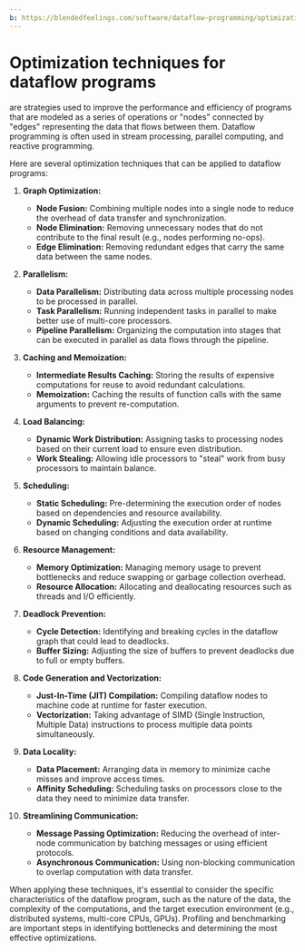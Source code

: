 ```yaml
---
b: https://blendedfeelings.com/software/dataflow-programming/optimization-techniques.md
---
```


# Optimization techniques for dataflow programs 
are strategies used to improve the performance and efficiency of programs that are modeled as a series of operations or "nodes" connected by "edges" representing the data that flows between them. Dataflow programming is often used in stream processing, parallel computing, and reactive programming.

Here are several optimization techniques that can be applied to dataflow programs:

1. **Graph Optimization:**
   - **Node Fusion:** Combining multiple nodes into a single node to reduce the overhead of data transfer and synchronization.
   - **Node Elimination:** Removing unnecessary nodes that do not contribute to the final result (e.g., nodes performing no-ops).
   - **Edge Elimination:** Removing redundant edges that carry the same data between the same nodes.

2. **Parallelism:**
   - **Data Parallelism:** Distributing data across multiple processing nodes to be processed in parallel.
   - **Task Parallelism:** Running independent tasks in parallel to make better use of multi-core processors.
   - **Pipeline Parallelism:** Organizing the computation into stages that can be executed in parallel as data flows through the pipeline.

3. **Caching and Memoization:**
   - **Intermediate Results Caching:** Storing the results of expensive computations for reuse to avoid redundant calculations.
   - **Memoization:** Caching the results of function calls with the same arguments to prevent re-computation.

4. **Load Balancing:**
   - **Dynamic Work Distribution:** Assigning tasks to processing nodes based on their current load to ensure even distribution.
   - **Work Stealing:** Allowing idle processors to "steal" work from busy processors to maintain balance.

5. **Scheduling:**
   - **Static Scheduling:** Pre-determining the execution order of nodes based on dependencies and resource availability.
   - **Dynamic Scheduling:** Adjusting the execution order at runtime based on changing conditions and data availability.

6. **Resource Management:**
   - **Memory Optimization:** Managing memory usage to prevent bottlenecks and reduce swapping or garbage collection overhead.
   - **Resource Allocation:** Allocating and deallocating resources such as threads and I/O efficiently.

7. **Deadlock Prevention:**
   - **Cycle Detection:** Identifying and breaking cycles in the dataflow graph that could lead to deadlocks.
   - **Buffer Sizing:** Adjusting the size of buffers to prevent deadlocks due to full or empty buffers.

8. **Code Generation and Vectorization:**
   - **Just-In-Time (JIT) Compilation:** Compiling dataflow nodes to machine code at runtime for faster execution.
   - **Vectorization:** Taking advantage of SIMD (Single Instruction, Multiple Data) instructions to process multiple data points simultaneously.

9. **Data Locality:**
   - **Data Placement:** Arranging data in memory to minimize cache misses and improve access times.
   - **Affinity Scheduling:** Scheduling tasks on processors close to the data they need to minimize data transfer.

10. **Streamlining Communication:**
    - **Message Passing Optimization:** Reducing the overhead of inter-node communication by batching messages or using efficient protocols.
    - **Asynchronous Communication:** Using non-blocking communication to overlap computation with data transfer.

When applying these techniques, it's essential to consider the specific characteristics of the dataflow program, such as the nature of the data, the complexity of the computations, and the target execution environment (e.g., distributed systems, multi-core CPUs, GPUs). Profiling and benchmarking are important steps in identifying bottlenecks and determining the most effective optimizations.